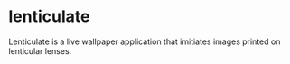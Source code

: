 # lenticulate

Lenticulate is a live wallpaper application that imitiates images printed on lenticular lenses.